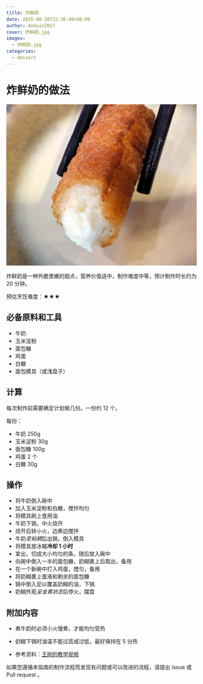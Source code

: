 ```yaml
---
title: 炸鲜奶
date: 2025-08-30T22:36:49+08:00
author: Anduin2017
cover: 炸鲜奶.jpg
images:
  - 炸鲜奶.jpg
categories:
  - dessert
---
```


# 炸鲜奶的做法

![炸鲜奶成品](./炸鲜奶.jpg)

炸鲜奶是一种外脆里嫩的甜点，营养价值适中，制作难度中等，预计制作时长约为 20 分钟。

预估烹饪难度：★★★

## 必备原料和工具

- 牛奶
- 玉米淀粉
- 面包糠
- 鸡蛋
- 白糖
- 面包模具（或浅盘子）

## 计算

每次制作前需要确定计划做几份。一份约 12 个。

每份：

- 牛奶 250g
- 玉米淀粉 30g
- 面包糠 100g
- 鸡蛋 2 个
- 白糖 30g

## 操作

- 将牛奶倒入碗中
- 加入玉米淀粉和白糖，搅拌均匀
- 将模具刷上食用油
- 牛奶下锅，中火烧开
- 烧开后转小火，边煮边搅拌
- 牛奶*变粘稠*后出锅，倒入模具
- 将模具放冰箱**冷却 1 小时**
- 拿出，切成大小均匀的条，随后放入碗中
- 向碗中倒入一半的面包糠，奶糊裹上后取出，备用
- 在一个新碗中打入鸡蛋，搅匀，备用
- 将奶糊裹上蛋液和剩余的面包糠
- 锅中倒入足以覆盖奶糊的油，下锅
- 奶糊外观*呈金黄状态*后停火，摆盘

## 附加内容

- 煮牛奶时必须小火慢煮，才能均匀受热
- 奶糊下锅时油温不能过高或过低，最好保持在 5 分热
  
- 参考资料：[王刚的教学视频](https://www.bilibili.com/video/BV1U7411E7LH/)

如果您遵循本指南的制作流程而发现有问题或可以改进的流程，请提出 Issue 或 Pull request 。
